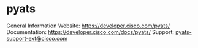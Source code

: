 # pyats

General Information
Website: https://developer.cisco.com/pyats/
Documentation: https://developer.cisco.com/docs/pyats/
Support: pyats-support-ext@cisco.com
